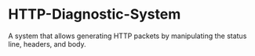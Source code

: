 # HTTP-Diagnostic-System

A system that allows generating HTTP packets by manipulating the status line, headers, and body.
